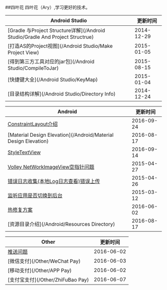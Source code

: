 ##四叶花
四叶花（Ary）,学习更好的技术。

Android Studio|更新时间
---|---
[Gradle 与Project Structure详解](/Android Studio/Gradle And Project Structrue)|2014-12-29
[打造AS的Project视图](/Android Studio/Make Project View)|2015-01-05
[得到第三方工具对应的jar包](/Android Studio/CompileToJar)|2015-08-15
[快捷键大全](/Android Studio/KeyMap)|2015-01-04
[目录结构详解](/Android Studio/Directory Info)|2014-12-24


Android |更新时间
---|---
[ConstraintLayout介绍](/Android/ConstraintLayout)|2016-09-24
[Material Design Elevation](/Android/Material Design Elevation)|2016-08-17
[StyleTextView](https://github.com/siyehua/StyleTextView)|2016-09-14
[Volley NetWorkImageView空指针问题](/Android/NetWorkImageView_Pointer)|2015-04-27
[错误日志收集(本地Log日志查看)错误上传](/Android/ErrorHelper)|2015-04-26
[监听应用是否切换到后台](/Android/AppIsBackground)|2015-03-12
[热修复方案](/Android/HotFix)|2016-06-02
[资源目录介绍](/Android/Resources Directory)|2016-08-17


Other|更新时间
---|---
[推送问题](/Other/PushProblem)|2016-06-02
[微信支付](/Other/WeChat Pay)|2016-06-03
[移动支付](/Other/APP Pay)|2016-06-02
[支付宝支付](/Other/ZhiFuBao Pay)|2016-06-07
